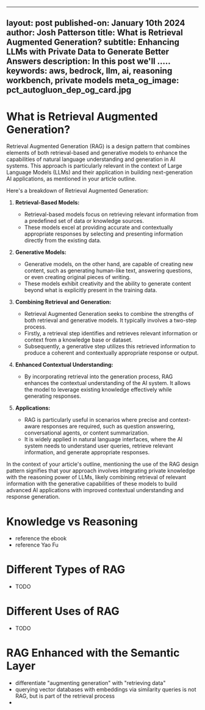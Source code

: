
---
layout: post
published-on: January 10th 2024
author: Josh Patterson
title: What is Retrieval Augmented Generation?
subtitle: Enhancing LLMs with Private Data to Generate Better Answers
description: In this post we'll .....
keywords: aws, bedrock, llm, ai, reasoning workbench, private models
meta_og_image: pct_autogluon_dep_og_card.jpg
---

# What is Retrieval Augmented Generation?

Retrieval Augmented Generation (RAG) is a design pattern that combines elements of both retrieval-based and generative models to enhance the capabilities of natural language understanding and generation in AI systems. This approach is particularly relevant in the context of Large Language Models (LLMs) and their application in building next-generation AI applications, as mentioned in your article outline.

Here's a breakdown of Retrieval Augmented Generation:

1. **Retrieval-Based Models:**
   - Retrieval-based models focus on retrieving relevant information from a predefined set of data or knowledge sources.
   - These models excel at providing accurate and contextually appropriate responses by selecting and presenting information directly from the existing data.

2. **Generative Models:**
   - Generative models, on the other hand, are capable of creating new content, such as generating human-like text, answering questions, or even creating original pieces of writing.
   - These models exhibit creativity and the ability to generate content beyond what is explicitly present in the training data.

3. **Combining Retrieval and Generation:**
   - Retrieval Augmented Generation seeks to combine the strengths of both retrieval and generative models. It typically involves a two-step process.
   - Firstly, a retrieval step identifies and retrieves relevant information or context from a knowledge base or dataset.
   - Subsequently, a generative step utilizes this retrieved information to produce a coherent and contextually appropriate response or output.

4. **Enhanced Contextual Understanding:**
   - By incorporating retrieval into the generation process, RAG enhances the contextual understanding of the AI system. It allows the model to leverage existing knowledge effectively while generating responses.

5. **Applications:**
   - RAG is particularly useful in scenarios where precise and context-aware responses are required, such as question answering, conversational agents, or content summarization.
   - It is widely applied in natural language interfaces, where the AI system needs to understand user queries, retrieve relevant information, and generate appropriate responses.

In the context of your article's outline, mentioning the use of the RAG design pattern signifies that your approach involves integrating private knowledge with the reasoning power of LLMs, likely combining retrieval of relevant information with the generative capabilities of these models to build advanced AI applications with improved contextual understanding and response generation.


# Knowledge vs Reasoning

* reference the ebook
* reference Yao Fu


# Different Types of RAG

* TODO

# Different Uses of RAG

* TODO


# RAG Enhanced with the Semantic Layer

* differentiate "augmenting generation" with "retrieving data"
* querying vector databases with embeddings via similarity queries is not RAG, but is part of the retrieval process
* 

